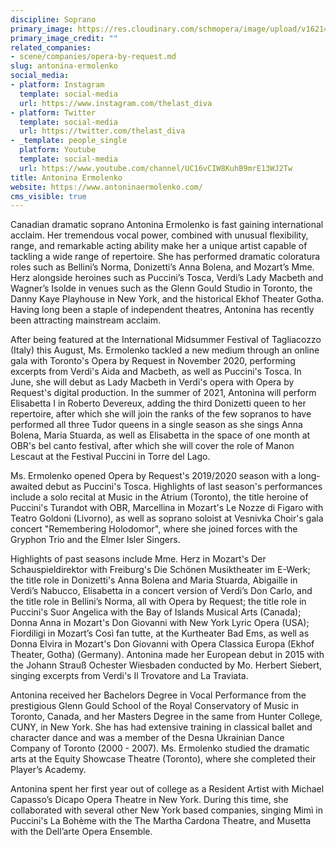 ```yaml
---
discipline: Soprano
primary_image: https://res.cloudinary.com/schmopera/image/upload/v1621470544/media/2021/05/019A3220-4_s69q9l.jpg
primary_image_credit: ""
related_companies:
- scene/companies/opera-by-request.md
slug: antonina-ermolenko
social_media:
- platform: Instagram
  template: social-media
  url: https://www.instagram.com/thelast_diva
- platform: Twitter
  template: social-media
  url: https://twitter.com/thelast_diva
- _template: people_single
  platform: Youtube
  template: social-media
  url: https://www.youtube.com/channel/UC16vCIW8KuhB9mrE13WJ2Tw
title: Antonina Ermolenko
website: https://www.antoninaermolenko.com/
cms_visible: true
---
```

Canadian dramatic soprano Antonina Ermolenko is fast gaining international acclaim. Her tremendous vocal power, combined with unusual flexibility, range, and remarkable acting ability make her a unique artist capable of tackling a wide range of repertoire. She has performed dramatic coloratura roles such as Bellini’s Norma, Donizetti’s Anna Bolena, and Mozart’s Mme. Herz alongside heroines such as Puccini’s Tosca, Verdi’s Lady Macbeth and Wagner’s Isolde in venues such as the Glenn Gould Studio in Toronto, the Danny Kaye Playhouse in New York, and the historical Ekhof Theater Gotha. Having long been a staple of independent theatres, Antonina has recently been attracting mainstream acclaim.

After being featured at the International Midsummer Festival of Tagliacozzo (Italy) this August, Ms. Ermolenko tackled a new medium through an online gala with Toronto's Opera by Request in November 2020, performing excerpts from Verdi's Aida and Macbeth, as well as Puccini's Tosca. In June, she will debut as Lady Macbeth in Verdi's opera with Opera by Request's digital production. In the summer of 2021, Antonina will perform Elisabetta I in Roberto Devereux, adding the third Donizetti queen to her repertoire, after which she will join the ranks of the few sopranos to have performed all three Tudor queens in a single season as she sings Anna Bolena, Maria Stuarda, as well as Elisabetta in the space of one month at OBR's bel canto festival, after which she will cover the role of Manon Lescaut at the Festival Puccini in Torre del Lago. 

Ms. Ermolenko opened Opera by Request's 2019/2020 season with a long-awaited debut as Puccini's Tosca. Highlights of last season's performances include a solo recital at Music in the Atrium (Toronto), the title heroine of Puccini's Turandot with OBR, Marcellina in Mozart's Le Nozze di Figaro with Teatro Goldoni (Livorno), as well as soprano soloist at Vesnivka Choir's gala concert "Remembering Holodomor", where she joined forces with the Gryphon Trio and the Elmer Isler Singers.

Highlights of past seasons include Mme. Herz in Mozart's Der Schauspieldirektor with Freiburg's Die Schönen Musiktheater im E-Werk; the title role in Donizetti's Anna Bolena and Maria Stuarda, Abigaille in Verdi’s Nabucco, Elisabetta in a concert version of Verdi’s Don Carlo, and the title role in Bellini’s Norma, all with Opera by Request; the title role in Puccini's Suor Angelica with the Bay of Islands Musical Arts (Canada); Donna Anna in Mozart's Don Giovanni with New York Lyric Opera (USA); Fiordiligi in Mozart’s Così fan tutte, at the Kurtheater Bad Ems, as well as Donna Elvira in Mozart's Don Giovanni with Opera Classica Europa (Ekhof Theater, Gotha) (Germany). Antonina made her European debut in 2015 with the Johann Strauß Ochester Wiesbaden conducted by Mo. Herbert Siebert, singing excerpts from Verdi's Il Trovatore and La Traviata. 

Antonina received her Bachelors Degree in Vocal Performance from the prestigious Glenn Gould School of the Royal Conservatory of Music in Toronto, Canada, and her Masters Degree in the same from Hunter College, CUNY, in New York. She has had extensive training in classical ballet and character dance and was a member of the Desna Ukrainian Dance Company of Toronto (2000 - 2007). Ms. Ermolenko studied the dramatic arts at the Equity Showcase Theatre (Toronto), where she completed their Player’s Academy.

Antonina spent her first year out of college as a Resident Artist with Michael Capasso’s Dicapo Opera Theatre in New York. During this time, she collaborated with several other New York based companies, singing Mimì in Puccini's La Bohème with the The Martha Cardona Theatre, and Musetta with the Dell’arte Opera Ensemble.